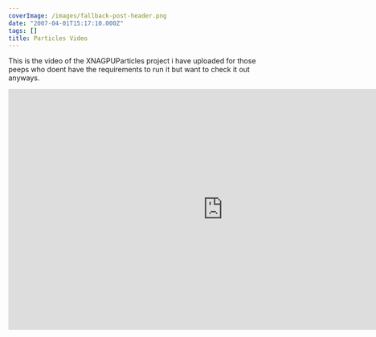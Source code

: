 ```yaml
---
coverImage: /images/fallback-post-header.png
date: "2007-04-01T15:17:10.000Z"
tags: []
title: Particles Video
---
```


This is the video of the XNAGPUParticles project i have uploaded for those peeps who doent have the requirements to run it but want to check it out anyways.<!-- more -->

<iframe width="853" height="480" src="https://www.youtube.com/embed/vxrg1YavBIg" frameborder="0" allow="accelerometer; autoplay; clipboard-write; encrypted-media; gyroscope; picture-in-picture"  allowfullscreen></iframe>
